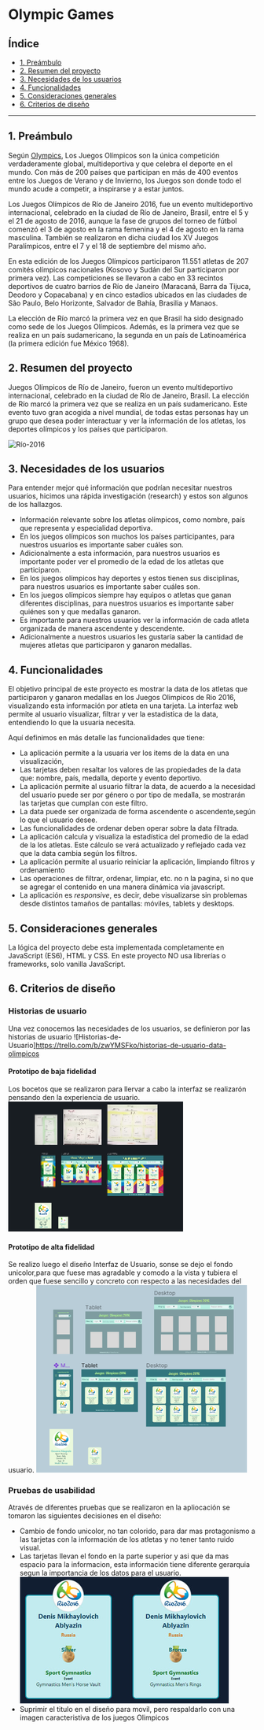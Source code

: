 # Olympic Games

## Índice

* [1. Preámbulo](#1-preámbulo)
* [2. Resumen del proyecto](#2-resumen-del-proyecto)
* [3. Necesidades de los usuarios](#3-necesidades-de-los-usuarios)
* [4. Funcionalidades](#4-funcionalidades-funcionalidades)
* [5. Consideraciones generales](#5-consideraciones-generales)
* [6. Criterios de diseño](#6-Criterios-de-diseño)

***

## 1. Preámbulo

Según [Olympics](https://olympics.com/es/olympic-games), Los Juegos Olímpicos son la única competición verdaderamente global, multideportiva y que celebra el deporte en el mundo. Con más de 200 países que participan en más de 400 eventos entre los Juegos de Verano y de Invierno, los Juegos son donde todo el mundo acude a competir, a inspirarse y a estar juntos.

Los Juegos Olímpicos de Río de Janeiro 2016, fue un evento multideportivo internacional, celebrado en la ciudad de Río de Janeiro, Brasil, entre el 5 y el 21 de agosto de 2016, aunque la fase de grupos del torneo de fútbol comenzó el 3 de agosto en la rama femenina y el 4 de agosto en la rama masculina. También se realizaron en dicha ciudad los XV Juegos Paralímpicos, entre el 7 y el 18 de septiembre del mismo año.

En esta edición de los Juegos Olímpicos participaron 11.551 atletas de 207 comités olímpicos nacionales (Kosovo y Sudán del Sur participaron por primera vez). Las competiciones se llevaron a cabo en 33 recintos deportivos de cuatro barrios de Río de Janeiro (Maracaná, Barra da Tijuca, Deodoro y Copacabana) y en cinco estadios ubicados en las ciudades de São Paulo, Belo Horizonte, Salvador de Bahía, Brasilia y Manaos.

La elección de Río marcó la primera vez en que Brasil ha sido designado como sede de los Juegos Olímpicos. Además, es la primera vez que se realiza en un país sudamericano, la segunda en un país de Latinoamérica (la primera edición fue México 1968).

## 2. Resumen del proyecto

Juegos Olímpicos de Río de Janeiro, fueron un evento multideportivo internacional, celebrado en la ciudad de Río de Janeiro, Brasil. La elección de Río marcó la primera vez que se realiza en un país sudamericano. Este evento tuvo gran acogida a nivel mundial, de todas estas personas hay un grupo que desea poder interactuar y ver la información de los atletas, los deportes olímpicos y los países que participaron.

![Río-2016](src/Images/Río-2016.png)

## 3. Necesidades de los usuarios
Para entender mejor qué información que podrían necesitar nuestros usuarios, hicimos una rápida investigación (research) y estos son algunos de los hallazgos.

* Información relevante sobre los atletas olímpicos, como nombre, país que representa y especialidad deportiva.
* En los juegos olímpicos son muchos los países participantes, para nuestros usuarios es importante saber cuáles son.
* Adicionalmente a esta información, para nuestros usuarios es importante poder ver el promedio de la edad de los atletas que participaron.
* En los juegos olímpicos hay deportes y estos tienen sus disciplinas, para nuestros usuarios es importante saber cuáles son.
* En los juegos olímpicos siempre hay equipos o atletas que ganan diferentes disciplinas, para nuestros usuarios es importante saber quiénes son y que medallas ganaron.
* Es importante para nuestros usuarios ver la información de cada atleta organizada de manera ascendente y descendente.
* Adicionalmente a nuestros usuarios les gustaría saber la cantidad de mujeres atletas que participaron y ganaron medallas.


## 4. Funcionalidades

El objetivo principal de este proyecto es mostrar la data de los atletas que participaron y ganaron medallas en los Juegos Olimpicos de Rio 2016, visualizando esta información por atleta en una tarjeta.
La interfaz web permite al usuario  visualizar, filtrar y ver la estadistica de la data, entendiendo lo que la usuaria necesita.

Aquí definimos en más detalle las funcionalidades que tiene:

* La aplicación permite a la usuaria ver los items de la data en una visualización,
* Las tarjetas deben resaltar los valores de las propiedades de la data que: nombre, país, medalla, deporte y evento deportivo.
* La aplicación permite al usuario filtrar la data, de acuerdo a la necesidad del usuario puede ser por género o por tipo de medalla, se mostrarán las tarjetas que cumplan con este filtro.
* La data puede ser organizada de forma ascendente o ascendente,según lo que el usuario desee.
* Las funcionalidades de ordenar deben operar sobre la data filtrada.
* La aplicación  calcula y visualiza la estadística del promedio de la edad de la los atletas. Este cálculo se verá actualizado y reflejado cada vez que la data cambia según los filtros.
* La aplicación permite al usuario reiniciar la aplicación, limpiando filtros y ordenamiento
* Las operaciones de filtrar, ordenar, limpiar, etc. no n la pagina, si no que se agregar el contenido en una manera
  dinámica via javascript.
* La aplicación es _responsive_, es decir, debe visualizarse sin problemas
  desde distintos tamaños de pantallas: móviles, tablets y desktops.

## 5. Consideraciones generales

La lógica del proyecto debe esta implementada completamente en JavaScript (ES6), HTML y CSS. En este proyecto NO usa  librerías o frameworks, solo vanilla JavaScript.

## 6. Criterios de diseño

### Historias de usuario

Una vez conocemos las necesidades de los usuarios, se definieron por las historias de usuario ![Historias-de-Usuario]https://trello.com/b/zwYMSFko/historias-de-usuario-data-olimpicos

#### Prototipo de baja fidelidad

Los bocetos que se realizaron para llervar a cabo la interfaz se realizarón pensando den la experiencia de usuario.
![portotipo-de-baja-fidelidad](src/Images/prototipo-baja.png)

#### Prototipo de alta fidelidad

Se realizo luego el diseño Interfaz de Usuario, sonse se dejo el fondo unicolor,para que fuese mas agradable y comodo a la vista y tubiera el orden que fuese sencillo y concreto con respecto a las necesidades del usuario.
![prototipo-de-alta-fidelidad](src/Images/prototipo-alta.png)

### Pruebas de usabilidad

Através de diferentes pruebas que se realizaron en la apliocación se tomaron las siguientes decisiones en el diseño:

* Cambio de fondo unicolor, no tan colorido, para dar mas protagonismo a las tarjetas con la información de los atletas y no tener tanto ruido visual.
* Las tarjetas llevan el fondo en la parte superior y asi que da mas espacio para la informacion, esta información tiene diferente gerarquia segun la importancia de los datos para el usuario. ![tipo-tarjetas](src/Images/Cards.jpg)
* Suprimir el titulo en el diseño para movil, pero respaldarlo con una imagen caracteristiva de los juegos Olimpicos
